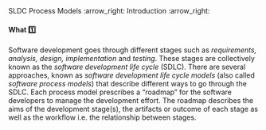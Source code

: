 <link rel="stylesheet" href="{{baseUrl}}/css/textbook.css">

<div class="website-content">

<div id="path">SLDC Process Models :arrow_right: Introduction :arrow_right:</div>

<div id="title">

#### What :one:

</div>

<div id="body">

Software development goes through different stages such as _requirements, analysis, design, implementation_ and _testing_.  These stages are collectively known as the _software development life cycle_ (SDLC). There are several approaches, known as _software development life cycle models_ (also called _software process models_) that describe different ways to go through the SDLC. Each process model prescribes a “roadmap” for the software developers to manage the development effort. The roadmap describes the aims of the development stage(s), the artifacts or outcome of each stage as well as the workflow i.e. the relationship between stages. 

</div>

</div>
